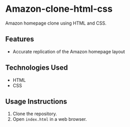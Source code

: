 # Amazon-clone-html-css
Amazon homepage clone using HTML and CSS.

## Features
- Accurate replication of the Amazon homepage layout

## Technologies Used
- HTML
- CSS

## Usage Instructions
1. Clone the repository.
2. Open `index.html` in a web browser.
